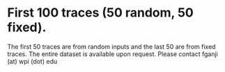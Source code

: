 # First 100 traces (50 random, 50 fixed).
The first 50 traces are from random inputs and the last 50 are from fixed traces.
The entire dataset is available upon request. Please contact fganji (at) wpi (dot) edu
